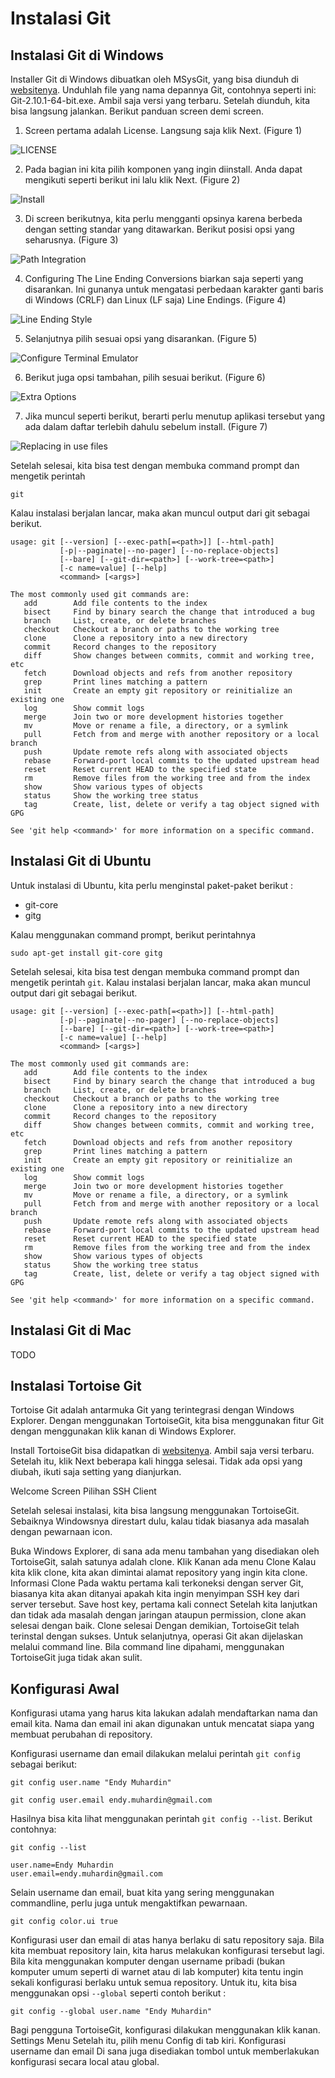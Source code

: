 # Instalasi Git #

## Instalasi Git di Windows ##

Installer Git di Windows dibuatkan oleh MSysGit, yang bisa diunduh di
[websitenya](http://code.google.com/p/msysgit/). Unduhlah file yang nama
depannya Git, contohnya seperti ini: Git-2.10.1-64-bit.exe.
Ambil saja versi yang terbaru. Setelah diunduh, kita bisa langsung
jalankan. Berikut panduan screen demi screen.

1. Screen pertama adalah License. Langsung saja klik Next. (Figure 1)


![LICENSE](../resources/images/01.02.install/msysgit/01-msysgit-install-license.png)


2. Pada bagian ini kita pilih komponen yang ingin diinstall. Anda dapat mengikuti seperti berikut ini lalu klik Next. (Figure 2)


![Install](../resources/images/01.02.install/msysgit/02-msysgit-install-component-1.png)


3. Di screen berikutnya, kita perlu mengganti opsinya karena berbeda dengan
setting standar yang ditawarkan. Berikut posisi opsi yang seharusnya. (Figure 3)


![Path Integration](../resources/images/01.02.install/msysgit/03-msysgit-install-path-1.png)


4. Configuring The Line Ending Conversions biarkan saja
seperti yang disarankan. Ini gunanya untuk mengatasi perbedaan karakter
ganti baris di Windows (CRLF) dan Linux (LF saja) Line Endings. (Figure 4)


![Line Ending Style](../resources/images/01.02.install/msysgit/04-msysgit-install-crlf-1.png)


5. Selanjutnya pilih sesuai opsi yang disarankan. (Figure 5)


![Configure Terminal Emulator](../resources/images/01.02.install/msysgit/05-config-terminal-emulator.png)


6. Berikut juga opsi tambahan, pilih sesuai berikut. (Figure 6)


![Extra Options](../resources/images/01.02.install/msysgit/06-config-extra-options.png)


7. Jika muncul seperti berikut, berarti perlu menutup aplikasi tersebut  yang ada dalam daftar terlebih dahulu sebelum install. (Figure 7)


![Replacing in use files](../resources/images/01.02.install/msysgit/07-replacing-in-use-files.png)


Setelah selesai, kita bisa test dengan membuka command prompt dan
mengetik perintah

`git`

Kalau instalasi berjalan lancar, maka akan muncul output dari git
sebagai berikut.

    usage: git [--version] [--exec-path[=<path>]] [--html-path]
               [-p|--paginate|--no-pager] [--no-replace-objects]
               [--bare] [--git-dir=<path>] [--work-tree=<path>]
               [-c name=value] [--help]
               <command> [<args>]
    
    The most commonly used git commands are:
       add        Add file contents to the index
       bisect     Find by binary search the change that introduced a bug
       branch     List, create, or delete branches
       checkout   Checkout a branch or paths to the working tree
       clone      Clone a repository into a new directory
       commit     Record changes to the repository
       diff       Show changes between commits, commit and working tree, etc
       fetch      Download objects and refs from another repository
       grep       Print lines matching a pattern
       init       Create an empty git repository or reinitialize an existing one
       log        Show commit logs
       merge      Join two or more development histories together
       mv         Move or rename a file, a directory, or a symlink
       pull       Fetch from and merge with another repository or a local branch
       push       Update remote refs along with associated objects
       rebase     Forward-port local commits to the updated upstream head
       reset      Reset current HEAD to the specified state
       rm         Remove files from the working tree and from the index
       show       Show various types of objects
       status     Show the working tree status
       tag        Create, list, delete or verify a tag object signed with GPG
    
    See 'git help <command>' for more information on a specific command.

## Instalasi Git di Ubuntu ##

Untuk instalasi di Ubuntu, kita perlu menginstal paket-paket berikut :

-   git-core
-   gitg

Kalau menggunakan command prompt, berikut perintahnya

`sudo apt-get install git-core gitg`

Setelah selesai, kita bisa test dengan membuka command prompt dan
mengetik perintah `git`. Kalau instalasi berjalan lancar, maka akan
muncul output dari git sebagai berikut.

    usage: git [--version] [--exec-path[=<path>]] [--html-path]
               [-p|--paginate|--no-pager] [--no-replace-objects]
               [--bare] [--git-dir=<path>] [--work-tree=<path>]
               [-c name=value] [--help]
               <command> [<args>]
    
    The most commonly used git commands are:
       add        Add file contents to the index
       bisect     Find by binary search the change that introduced a bug
       branch     List, create, or delete branches
       checkout   Checkout a branch or paths to the working tree
       clone      Clone a repository into a new directory
       commit     Record changes to the repository
       diff       Show changes between commits, commit and working tree, etc
       fetch      Download objects and refs from another repository
       grep       Print lines matching a pattern
       init       Create an empty git repository or reinitialize an existing one
       log        Show commit logs
       merge      Join two or more development histories together
       mv         Move or rename a file, a directory, or a symlink
       pull       Fetch from and merge with another repository or a local branch
       push       Update remote refs along with associated objects
       rebase     Forward-port local commits to the updated upstream head
       reset      Reset current HEAD to the specified state
       rm         Remove files from the working tree and from the index
       show       Show various types of objects
       status     Show the working tree status
       tag        Create, list, delete or verify a tag object signed with GPG
    
    See 'git help <command>' for more information on a specific command.

## Instalasi Git di Mac ##

TODO

## Instalasi Tortoise Git ##

Tortoise Git adalah antarmuka Git yang terintegrasi dengan Windows
Explorer. Dengan menggunakan TortoiseGit, kita bisa menggunakan fitur
Git dengan menggunakan klik kanan di Windows Explorer.

Install TortoiseGit bisa didapatkan di
[websitenya](http://code.google.com/p/tortoisegit/). Ambil saja versi
terbaru. Setelah itu, klik Next beberapa kali hingga selesai. Tidak ada
opsi yang diubah, ikuti saja setting yang dianjurkan.

Welcome Screen Pilihan SSH Client

Setelah selesai instalasi, kita bisa langsung menggunakan TortoiseGit.
Sebaiknya Windowsnya direstart dulu, kalau tidak biasanya ada masalah
dengan pewarnaan icon.

Buka Windows Explorer, di sana ada menu tambahan yang disediakan oleh
TortoiseGit, salah satunya adalah clone. Klik Kanan ada menu Clone Kalau
kita klik clone, kita akan dimintai alamat repository yang ingin kita
clone. Informasi Clone Pada waktu pertama kali terkoneksi dengan server
Git, biasanya kita akan ditanyai apakah kita ingin menyimpan SSH key
dari server tersebut. Save host key, pertama kali connect Setelah kita
lanjutkan dan tidak ada masalah dengan jaringan ataupun permission,
clone akan selesai dengan baik. Clone selesai Dengan demikian,
TortoiseGit telah terinstal dengan sukses. Untuk selanjutnya, operasi
Git akan dijelaskan melalui command line. Bila command line dipahami,
menggunakan TortoiseGit juga tidak akan sulit.

## Konfigurasi Awal ##

Konfigurasi utama yang harus kita lakukan adalah mendaftarkan nama dan
email kita. Nama dan email ini akan digunakan untuk mencatat siapa yang
membuat perubahan di repository.

Konfigurasi username dan email dilakukan melalui perintah `git config`
sebagai berikut:

`git config user.name "Endy Muhardin"`

`git config user.email endy.muhardin@gmail.com`

Hasilnya bisa kita lihat menggunakan perintah `git config --list`.
Berikut contohnya:

`git config --list`

    user.name=Endy Muhardin
    user.email=endy.muhardin@gmail.com


Selain username dan email, buat kita yang sering menggunakan
commandline, perlu juga untuk mengaktifkan pewarnaan.

`git config color.ui true`

Konfigurasi user dan email di atas hanya berlaku di satu repository
saja. Bila kita membuat repository lain, kita harus melakukan
konfigurasi tersebut lagi. Bila kita menggunakan komputer dengan
username pribadi (bukan komputer umum seperti di warnet atau di lab
komputer) kita tentu ingin sekali konfigurasi berlaku untuk semua
repository. Untuk itu, kita bisa menggunakan opsi `--global` seperti
contoh berikut :

`git config --global user.name "Endy Muhardin"`

Bagi pengguna TortoiseGit, konfigurasi dilakukan menggunakan klik kanan.
Settings Menu Setelah itu, pilih menu Config di tab kiri. Konfigurasi
username dan email Di sana juga disediakan tombol untuk memberlakukan
konfigurasi secara local atau global.



